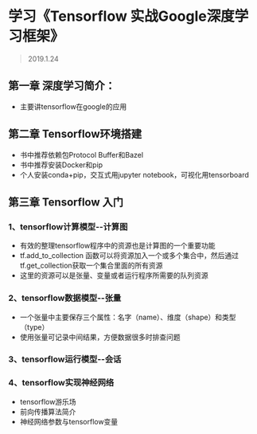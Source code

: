 # 学习《Tensorflow 实战Google深度学习框架》
> 2019.1.24


## 第一章 深度学习简介：
* 主要讲tensorflow在google的应用

## 第二章 Tensorflow环境搭建
* 书中推荐依赖包Protocol Buffer和Bazel
* 书中推荐安装Docker和pip
* 个人安装conda+pip，交互式用jupyter notebook，可视化用tensorboard

## 第三章 Tensorflow 入门

### 1、tensorflow计算模型--计算图
* 有效的整理tensorflow程序中的资源也是计算图的一个重要功能
* tf.add_to_collection 函数可以将资源加入一个或多个集合中，然后通过tf.get_collection获取一个集合里面的所有资源
* 这里的资源可以是张量、变量或者运行程序所需要的队列资源

### 2、tensorflow数据模型--张量
* 一个张量中主要保存三个属性：名字（name）、维度（shape）和类型（type）
* 使用张量可记录中间结果，方便数据很多时排查问题

### 3、tensorflow运行模型--会话

### 4、tensorflow实现神经网络
* tensorflow游乐场
* 前向传播算法简介
* 神经网络参数与tensorflow变量